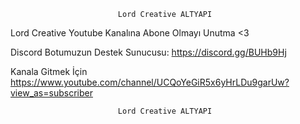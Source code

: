                             Lord Creative ALTYAPI
Lord Creative  Youtube Kanalına Abone Olmayı Unutma <3
 
Discord Botumuzun Destek Sunucusu: <https://discord.gg/BUHb9Hj>
 
Kanala Gitmek İçin <https://www.youtube.com/channel/UCQoYeGiR5x6yHrLDu9garUw?view_as=subscriber>


                            Lord Creative ALTYAPI